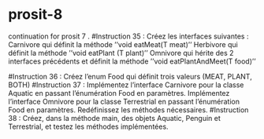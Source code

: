 # prosit-8
continuation for prosit 7 .
#Instruction 35 :
Créez les interfaces suivantes :
Carnivore<T> qui définit la méthode ’’void eatMeat(T meat)’’
Herbivore<T> qui définit la méthode ’’void eatPlant (T plant)’’
Omnivore<T> qui hérite des 2 interfaces précédents et définit la méthode
’’void eatPlantAndMeet(T food)’’

#Instruction 36 :
Créez l’enum Food qui définit trois valeurs (MEAT, PLANT, BOTH)
#Instruction 37 :
Implémentez l’interface Carnivore pour la classe Aquatic en passant l’énumération
Food en paramètres.
Implémentez l’interface Omnivore pour la classe Terrestrial en passant
l’énumération Food en paramètres.
Redéfinissez les méthodes nécessaires.
#Instruction 38 :
Créez, dans la méthode main, des objets Aquatic, Penguin et Terrestrial, et testez
les méthodes implémentées.
